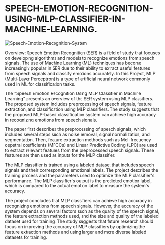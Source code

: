 # SPEECH-EMOTION-RECOGNITION-USING-MLP-CLASSIFIER-IN-MACHINE-LEARNING.


![Speech-Emotion-Recognition-System](https://user-images.githubusercontent.com/84222697/221345257-de8e65d0-e9bb-46d0-b962-daa7d947a631.png)

Overview:
Speech Emotion Recognition (SER) is a field of study that focuses on developing algorithms and models to recognize emotions from speech signals. The use of Machine Learning (ML) techniques has become increasingly popular in SER due to their ability to extract useful features from speech signals and classify emotions accurately. In this Project, MLP (Multi-Layer Perceptron) is a type of artificial neural network commonly used in ML for classification tasks.

The "Speech Emotion Recognition Using MLP Classifier in Machine Learning" presents an overview of the SER system using MLP classifiers. The proposed system includes preprocessing of speech signals, feature extraction, and classification using MLP classifiers. The study suggests that the proposed MLP-based classification system can achieve high accuracy in recognizing emotions from speech signals.

The paper first describes the preprocessing of speech signals, which includes several steps such as noise removal, signal normalization, and segmentation. Then, feature extraction methods such as Mel-frequency cepstral coefficients (MFCCs) and Linear Predictive Coding (LPC) are used to extract relevant features from the preprocessed speech signals. These features are then used as inputs for the MLP classifier.

The MLP classifier is trained using a labeled dataset that includes speech signals and their corresponding emotional labels. The project describes the training process and the parameters used to optimize the MLP classifier's performance. The MLP classifier's output is the predicted emotion label, which is compared to the actual emotion label to measure the system's accuracy.

The project concludes that MLP classifiers can achieve high accuracy in recognizing emotions from speech signals. However, the accuracy of the system depends on several factors such as the quality of the speech signal, the feature extraction methods used, and the size and quality of the labeled dataset used for training. The study suggests that future research should focus on improving the accuracy of MLP classifiers by optimizing the feature extraction methods and using larger and more diverse labeled datasets for training.


